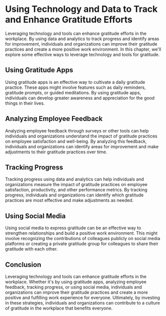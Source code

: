 Using Technology and Data to Track and Enhance Gratitude Efforts
===========================================================================================================================

Leveraging technology and tools can enhance gratitude efforts in the workplace. By using data and analytics to track progress and identify areas for improvement, individuals and organizations can improve their gratitude practices and create a more positive work environment. In this chapter, we'll explore some effective ways to leverage technology and tools for gratitude.

Using Gratitude Apps
--------------------

Using gratitude apps is an effective way to cultivate a daily gratitude practice. These apps might involve features such as daily reminders, gratitude prompts, or guided meditations. By using gratitude apps, individuals can develop greater awareness and appreciation for the good things in their lives.

Analyzing Employee Feedback
---------------------------

Analyzing employee feedback through surveys or other tools can help individuals and organizations understand the impact of gratitude practices on employee satisfaction and well-being. By analyzing this feedback, individuals and organizations can identify areas for improvement and make adjustments to their gratitude practices over time.

Tracking Progress
-----------------

Tracking progress using data and analytics can help individuals and organizations measure the impact of gratitude practices on employee satisfaction, productivity, and other performance metrics. By tracking progress, individuals and organizations can identify which gratitude practices are most effective and make adjustments as needed.

Using Social Media
------------------

Using social media to express gratitude can be an effective way to strengthen relationships and build a positive work environment. This might involve recognizing the contributions of colleagues publicly on social media platforms or creating a private gratitude group for colleagues to share their gratitude with each other.

Conclusion
----------

Leveraging technology and tools can enhance gratitude efforts in the workplace. Whether it's by using gratitude apps, analyzing employee feedback, tracking progress, or using social media, individuals and organizations can improve their gratitude practices and create a more positive and fulfilling work experience for everyone. Ultimately, by investing in these strategies, individuals and organizations can contribute to a culture of gratitude in the workplace that benefits everyone.

